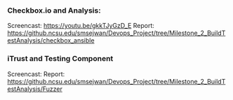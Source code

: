 ### Checkbox.io and Analysis:
Screencast: https://youtu.be/gkkTJyGzD_E
Report: https://github.ncsu.edu/smsejwan/Devops_Project/tree/Milestone_2_BuildTestAnalysis/checkbox_ansible

### iTrust and Testing Component
Screencast: 
Report: https://github.ncsu.edu/smsejwan/Devops_Project/tree/Milestone_2_BuildTestAnalysis/Fuzzer
